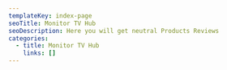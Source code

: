 ```yaml
---
templateKey: index-page
seoTitle: Monitor TV Hub
seoDescription: Here you will get neutral Products Reviews
categories:
  - title: Monitor TV Hub
    links: []
---
```

